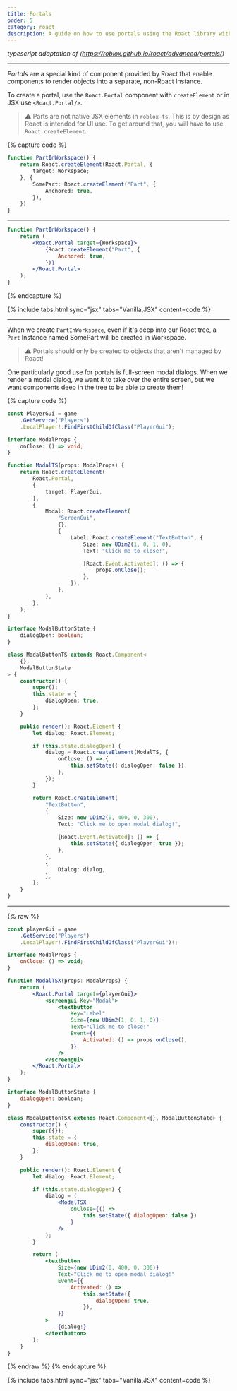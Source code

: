 ```yaml
---
title: Portals
order: 5
category: roact
description: A guide on how to use portals using the Roact library with roblox-ts.
---
```


_typescript adaptation of (https://roblox.github.io/roact/advanced/portals/)_

---

_Portals_ are a special kind of component provided by Roact that enable components to render objects into a separate, non-Roact Instance.

To create a portal, use the `Roact.Portal` component with `createElement` or in JSX use `<Roact.Portal/>`.

> ⚠️ Parts are not native JSX elements in `roblox-ts`. This is by design as Roact is intended for UI use. To get around that, you will have to use `Roact.createElement`.

{% capture code %}

```ts
function PartInWorkspace() {
	return Roact.createElement(Roact.Portal, {
		target: Workspace;
	}, {
		SomePart: Roact.createElement("Part", {
			Anchored: true,
		}),
	})
}
```

---

```jsx
function PartInWorkspace() {
	return (
		<Roact.Portal target={Workspace}>
			{Roact.createElement("Part", {
				Anchored: true,
			})}
		</Roact.Portal>
	);
}
```

{% endcapture %}

{% include tabs.html sync="jsx" tabs="Vanilla,JSX" content=code %}

---

When we create `PartInWorkspace`, even if it's deep into our Roact tree, a `Part` Instance named SomePart will be created in Workspace.

> ⚠️ Portals should only be created to objects that aren't managed by Roact!

One particularly good use for portals is full-screen modal dialogs. When we render a modal dialog, we want it to take over the entire screen, but we want components deep in the tree to be able to create them!

{% capture code %}

```ts
const PlayerGui = game
	.GetService("Players")
	.LocalPlayer!.FindFirstChildOfClass("PlayerGui");

interface ModalProps {
	onClose: () => void;
}

function ModalTS(props: ModalProps) {
	return Roact.createElement(
		Roact.Portal,
		{
			target: PlayerGui,
		},
		{
			Modal: Roact.createElement(
				"ScreenGui",
				{},
				{
					Label: Roact.createElement("TextButton", {
						Size: new UDim2(1, 0, 1, 0),
						Text: "Click me to close!",

						[Roact.Event.Activated]: () => {
							props.onClose();
						},
					}),
				},
			),
		},
	);
}

interface ModalButtonState {
	dialogOpen: boolean;
}

class ModalButtonTS extends Roact.Component<
	{},
	ModalButtonState
> {
	constructor() {
		super();
		this.state = {
			dialogOpen: true,
		};
	}

	public render(): Roact.Element {
		let dialog: Roact.Element;

		if (this.state.dialogOpen) {
			dialog = Roact.createElement(ModalTS, {
				onClose: () => {
					this.setState({ dialogOpen: false });
				},
			});
		}

		return Roact.createElement(
			"TextButton",
			{
				Size: new UDim2(0, 400, 0, 300),
				Text: "Click me to open modal dialog!",

				[Roact.Event.Activated]: () => {
					this.setState({ dialogOpen: true });
				},
			},
			{
				Dialog: dialog,
			},
		);
	}
}
```

---
{% raw %}
```jsx
const playerGui = game
	.GetService("Players")
	.LocalPlayer!.FindFirstChildOfClass("PlayerGui")!;

interface ModalProps {
	onClose: () => void;
}

function ModalTSX(props: ModalProps) {
	return (
		<Roact.Portal target={playerGui}>
			<screengui Key="Modal">
				<textbutton
					Key="Label"
					Size={new UDim2(1, 0, 1, 0)}
					Text="Click me to close!"
					Event={{
						Activated: () => props.onClose(),
					}}
				/>
			</screengui>
		</Roact.Portal>
	);
}

interface ModalButtonState {
	dialogOpen: boolean;
}

class ModalButtonTSX extends Roact.Component<{}, ModalButtonState> {
	constructor() {
		super({});
		this.state = {
			dialogOpen: true,
		};
	}

	public render(): Roact.Element {
		let dialog: Roact.Element;

		if (this.state.dialogOpen) {
			dialog = (
				<ModalTSX
					onClose={() =>
						this.setState({ dialogOpen: false })
					}
				/>
			);
		}

		return (
			<textbutton
				Size={new UDim2(0, 400, 0, 300)}
				Text="Click me to open modal dialog!"
				Event={{
					Activated: () =>
						this.setState({
							dialogOpen: true,
						}),
				}}
			>
				{dialog!}
			</textbutton>
		);
	}
}
```
{% endraw %}
{% endcapture %}

{% include tabs.html sync="jsx" tabs="Vanilla,JSX" content=code %}
